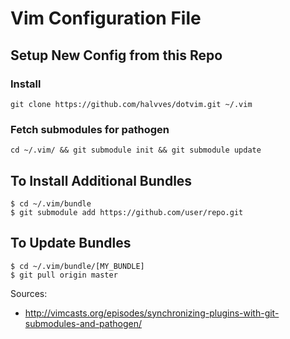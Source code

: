 # Vim Configuration File

## Setup New Config from this Repo

### Install
```Shell
git clone https://github.com/halvves/dotvim.git ~/.vim
```

### Fetch submodules for pathogen
```Shell
cd ~/.vim/ && git submodule init && git submodule update
```

## To Install Additional Bundles
```
$ cd ~/.vim/bundle
$ git submodule add https://github.com/user/repo.git
```

## To Update Bundles
```Shell
$ cd ~/.vim/bundle/[MY_BUNDLE]
$ git pull origin master
```

Sources:
* http://vimcasts.org/episodes/synchronizing-plugins-with-git-submodules-and-pathogen/
